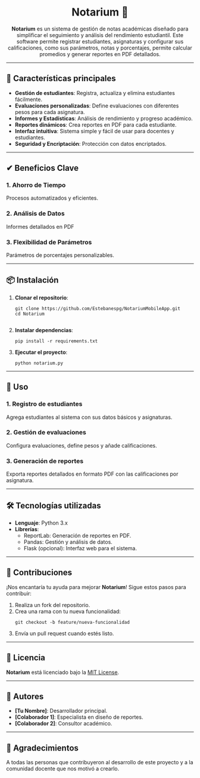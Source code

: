 <!DOCTYPE html>
<html lang="en">
<head>
  <meta charset="UTF-8">
  <meta name="viewport" content="width=device-width, initial-scale=1.0">
</head>
<body>
  <!-- Título centrado -->
  <div style="text-align: center;">
    <h1>Notarium 📔</h1>
    <p><b>Notarium</b> es un sistema de gestión de notas académicas diseñado para simplificar el seguimiento y análisis del rendimiento estudiantil. Este software permite registrar estudiantes, asignaturas y configurar sus calificaciones, como sus parámetros, notas y porcentajes, permite calcular promedios y generar reportes en PDF detallados.</p>
  </div>

  <hr>

  <!-- Características principales -->
  <h2>🚀 Características principales</h2>
  <ul>
    <li><strong>Gestión de estudiantes</strong>: Registra, actualiza y elimina estudiantes fácilmente.</li>
    <li><strong>Evaluaciones personalizadas</strong>: Define evaluaciones con diferentes pesos para cada asignatura.</li>
    <li><strong>Informes y Estadísticas</strong>: Análisis de rendimiento y progreso académico.</li>
    <li><strong>Reportes dinámicos</strong>: Crea reportes en PDF para cada estudiante.</li>
    <li><strong>Interfaz intuitiva</strong>: Sistema simple y fácil de usar para docentes y estudiantes.</li>
    <li><strong>Seguridad y Encriptación</strong>: Protección con datos encriptados.</li>
  </ul>

  <hr>
  
  <!-- Uso -->
  <h2>✔ Beneficios Clave</h2>
  <h3>1. Ahorro de Tiempo</h3>
  <p>Procesos automatizados y eficientes.</p>
  <h3>2. Análisis de Datos</h3>
  <p>Informes detallados en PDF</p>
  <h3>3. Flexibilidad de Parámetros</h3>
  <p>Parámetros de porcentajes personalizables.</p>

  <hr>

  <!-- Instalación -->
  <h2>📦 Instalación</h2>
  <ol>
    <li>
      <p><strong>Clonar el repositorio</strong>:</p>
      <pre><code>git clone https://github.com/Estebanespg/NotariumMobileApp.git
cd Notarium
      </code></pre>
    </li>
    <li>
      <p><strong>Instalar dependencias</strong>:</p>
      <pre><code>pip install -r requirements.txt</code></pre>
    </li>
    <li>
      <p><strong>Ejecutar el proyecto</strong>:</p>
      <pre><code>python notarium.py</code></pre>
    </li>
  </ol>

  <hr>

  <!-- Uso -->
  <h2>📝 Uso</h2>
  <h3>1. Registro de estudiantes</h3>
  <p>Agrega estudiantes al sistema con sus datos básicos y asignaturas.</p>
  <h3>2. Gestión de evaluaciones</h3>
  <p>Configura evaluaciones, define pesos y añade calificaciones.</p>
  <h3>3. Generación de reportes</h3>
  <p>Exporta reportes detallados en formato PDF con las calificaciones por asignatura.</p>

  <hr>

  <!-- Tecnologías utilizadas -->
  <h2>🛠️ Tecnologías utilizadas</h2>
  <ul>
    <li><strong>Lenguaje</strong>: Python 3.x</li>
    <li><strong>Librerías</strong>:
      <ul>
        <li>ReportLab: Generación de reportes en PDF.</li>
        <li>Pandas: Gestión y análisis de datos.</li>
        <li>Flask (opcional): Interfaz web para el sistema.</li>
      </ul>
    </li>
  </ul>

  <hr>

  <!-- Contribuciones -->
  <h2>🤝 Contribuciones</h2>
  <p>¡Nos encantaría tu ayuda para mejorar <strong>Notarium</strong>! Sigue estos pasos para contribuir:</p>
  <ol>
    <li>Realiza un fork del repositorio.</li>
    <li>Crea una rama con tu nueva funcionalidad:
      <pre><code>git checkout -b feature/nueva-funcionalidad</code></pre>
    </li>
    <li>Envía un pull request cuando estés listo.</li>
  </ol>

  <hr>

  <!-- Licencia -->
  <h2>📄 Licencia</h2>
  <p><strong>Notarium</strong> está licenciado bajo la <a href="LICENSE">MIT License</a>.</p>

  <hr>

  <!-- Autores -->
  <h2>👥 Autores</h2>
  <ul>
    <li><strong>[Tu Nombre]</strong>: Desarrollador principal.</li>
    <li><strong>[Colaborador 1]</strong>: Especialista en diseño de reportes.</li>
    <li><strong>[Colaborador 2]</strong>: Consultor académico.</li>
  </ul>

  <hr>

  <!-- Agradecimientos -->
  <h2>🌟 Agradecimientos</h2>
  <p>A todas las personas que contribuyeron al desarrollo de este proyecto y a la comunidad docente que nos motivó a crearlo.</p>
</body>
</html>
